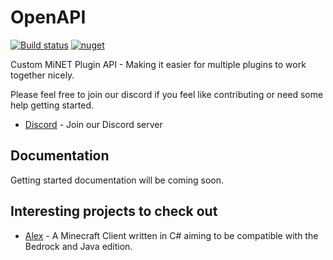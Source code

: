 # OpenAPI
[![Build status](https://ci.appveyor.com/api/projects/status/rb6xfiogyt6sam30/branch/master?svg=true)](https://ci.appveyor.com/project/kennyvv/openapi/branch/master)
[![nuget](https://img.shields.io/nuget/v/OpenMiNET.OpenAPI.svg)](https://www.nuget.org/packages/OpenMiNET.OpenAPI/)

Custom MiNET Plugin API - Making it easier for multiple plugins to work together nicely.

Please feel free to join  our discord if you feel like contributing or need some help getting started.
* [Discord](https://discord.gg/J4ZfR87) - Join our Discord server

Documentation
-------------
Getting started documentation will be coming soon.

Interesting projects to check out
----------------------------------
* [Alex](https://discord.gg/J4ZfR87) - A Minecraft Client written in C# aiming to be compatible with the Bedrock and Java edition.
